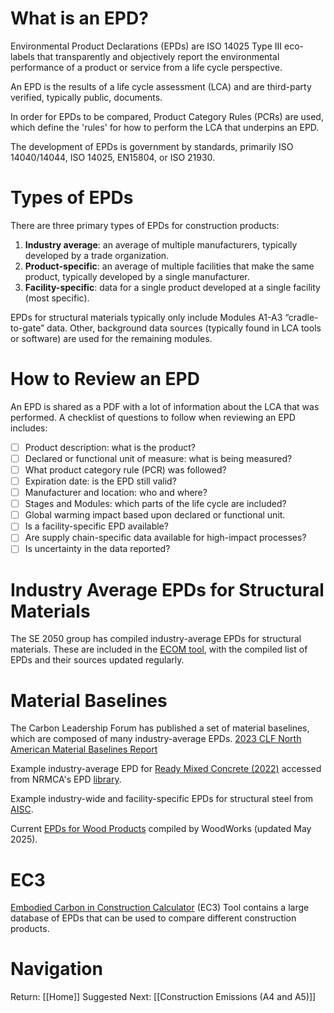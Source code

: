 # What is an EPD?
Environmental Product Declarations (EPDs) are ISO 14025 Type III eco-labels that transparently and objectively report the environmental performance of a product or service from a life cycle perspective.

An EPD is the results of a life cycle assessment (LCA) and are third-party verified, typically public, documents.

In order for EPDs to be compared, Product Category Rules (PCRs) are used, which define the 'rules' for how to perform the LCA that underpins an EPD.

The development of EPDs is government by standards, primarily ISO 14040/14044, ISO 14025, EN15804, or ISO 21930.

# Types of EPDs

There are three primary types of EPDs for construction products:

1. **Industry average**: an average of multiple manufacturers, typically developed by a trade organization.
2. **Product-specific**: an average of multiple facilities that make the same product, typically developed by a single manufacturer.
3. **Facility-specific**: data for a single product developed at a single facility (most specific).

EPDs for structural materials typically only include Modules A1-A3 “cradle-to-gate” data. Other, background data sources (typically found in LCA tools or software) are used for the remaining modules.

# How to Review an EPD

An EPD is shared as a PDF with a lot of information about the LCA that was performed. A checklist of questions to follow when reviewing an EPD includes:

- [ ] Product description: what is the product?
- [ ] Declared or functional unit of measure: what is being measured?
- [ ] What product category rule (PCR) was followed?
- [ ] Expiration date: is the EPD still valid?
- [ ] Manufacturer and location: who and where?
- [ ] Stages and Modules: which parts of the life cycle are included?
- [ ] Global warming impact based upon declared or functional unit.
- [ ] Is a facility-specific EPD available?
- [ ] Are supply chain-specific data available for high-impact processes?
- [ ] Is uncertainty in the data reported?

# Industry Average EPDs for Structural Materials

The SE 2050 group has compiled industry-average EPDs for structural materials. These are included in the [ECOM tool](https://se2050.org/ecom-tool/), with the compiled list of EPDs and their sources updated regularly. 

# Material Baselines

The Carbon Leadership Forum has published a set of material baselines, which are composed of many industry-average EPDs. [2023 CLF North American Material Baselines Report](https://carbonleadershipforum.org/clf-material-baselines-2023/)

Example industry-average EPD for [Ready Mixed Concrete (2022)](https://www.nrmca.org/wp-content/uploads/NRMCA_EPDV3.2_2023.pdf) accessed from NRMCA's EPD [library](https://www.nrmca.org/association-resources/sustainability/environmental-product-declarations/).

Example industry-wide and facility-specific EPDs for structural steel from [AISC](https://www.aisc.org/sustainability/leed-v4/).

Current [EPDs for Wood Products](https://www.woodworks.org/wp-content/uploads/expert-tips/expert-tips_current-epds-for-wood-products.pdf) compiled by WoodWorks (updated May 2025). 

# EC3

[Embodied Carbon in Construction Calculator](https://buildingtransparency.org/ec3) (EC3) Tool contains a large database of EPDs that can be used to compare different construction products. 

# Navigation
Return: [[Home]]
Suggested Next: [[Construction Emissions (A4 and A5)]]